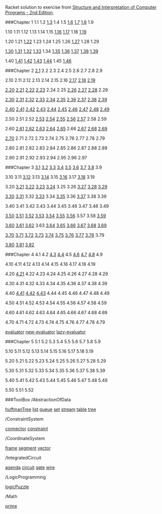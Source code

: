 
Racket solution to exercise from [Structure and Interpretation of Computer Programs - 2nd Edition](https://www.mitpress.mit.edu/sicp/).

###Chapter 1
1.1 1.2 [1.3](https://github.com/xRahn/SICP-solution-in-Racket/blob/master/chap-1/exercise-1-03.rkt) 1.4 1.5 [1.6](https://github.com/xRahn/SICP-solution-in-Racket/blob/master/chap-1/exercise-1-06.rkt) [1.7](https://github.com/xRahn/SICP-solution-in-Racket/blob/master/chap-1/exercise-1-07.rkt) [1.8](https://github.com/xRahn/SICP-solution-in-Racket/blob/master/chap-1/exercise-1-08.rkt) 1.9

1.10 1.11 1.12 1.13 1.14 1.15 [1.16]((https://github.com/xRahn/SICP-solution-in-Racket/blob/master/chap-1/exercise-1-16.rkt)) [1.17](https://github.com/xRahn/SICP-solution-in-Racket/blob/master/chap-1/exercise-1-17.rkt) 1.18 [1.19](https://github.com/xRahn/SICP-solution-in-Racket/blob/master/chap-1/exercise-1-19.rkt)

1.20 1.21 [1.22](https://github.com/xRahn/SICP-solution-in-Racket/blob/master/chap-1/exercise-1-22.rkt) 1.23 1.24 1.25 1.26 [1.27](https://github.com/xRahn/SICP-solution-in-Racket/blob/master/chap-1/exercise-1-27.rkt) 1.28 1.29

[1.30](https://github.com/xRahn/SICP-solution-in-Racket/blob/master/chap-1/exercise-1-30.rkt) [1.31](https://github.com/xRahn/SICP-solution-in-Racket/blob/master/chap-1/exercise-1-31.rkt) [1.32](https://github.com/xRahn/SICP-solution-in-Racket/blob/master/chap-1/exercise-1-32.rkt) [1.33](https://github.com/xRahn/SICP-solution-in-Racket/blob/master/chap-1/exercise-1-33.rkt) 1.34 [1.35](https://github.com/xRahn/SICP-solution-in-Racket/blob/master/chap-1/exercise-1-35.rkt) [1.36](https://github.com/xRahn/SICP-solution-in-Racket/blob/master/chap-1/exercise-1-36.rkt) [1.37](https://github.com/xRahn/SICP-solution-in-Racket/blob/master/chap-1/exercise-1-37.rkt) [1.38](https://github.com/xRahn/SICP-solution-in-Racket/blob/master/chap-1/exercise-1-38.rkt) [1.39](https://github.com/xRahn/SICP-solution-in-Racket/blob/master/chap-1/exercise-1-39.rkt)

1.40 [1.41](https://github.com/xRahn/SICP-solution-in-Racket/blob/master/chap-1/exercise-1-41.rkt) [1.42](https://github.com/xRahn/SICP-solution-in-Racket/blob/master/chap-1/exercise-1-42.rkt) [1.43](https://github.com/xRahn/SICP-solution-in-Racket/blob/master/chap-1/exercise-1-43.rkt) [1.44](https://github.com/xRahn/SICP-solution-in-Racket/blob/master/chap-1/exercise-1-44.rkt) 1.45 [1.46](https://github.com/xRahn/SICP-solution-in-Racket/blob/master/chap-1/exercise-1-46.rkt)

###Chapter 2
[2.1](https://github.com/xRahn/SICP-solution-in-Racket/blob/master/chap-2/exercise-2-01.rkt) 2.2 2.3 2.4 2.5 2.6 2.7 2.8 2.9

2.10 2.11 2.12 2.13 2.14 2.15 2.16 [2.17](https://github.com/xRahn/SICP-solution-in-Racket/blob/master/chap-2/exercise-2-17.rkt) [2.18](https://github.com/xRahn/SICP-solution-in-Racket/blob/master/chap-2/exercise-2-18.rkt) [2.19](https://github.com/xRahn/SICP-solution-in-Racket/blob/master/chap-2/exercise-2-19.rkt)

[2.20](https://github.com/xRahn/SICP-solution-in-Racket/blob/master/chap-2/exercise-2-20.rkt) [2.21](https://github.com/xRahn/SICP-solution-in-Racket/blob/master/chap-2/exercise-2-21.rkt) [2.22](https://github.com/xRahn/SICP-solution-in-Racket/blob/master/chap-2/exercise-2-22.rkt) [2.23](https://github.com/xRahn/SICP-solution-in-Racket/blob/master/chap-2/exercise-2-23.rkt) 2.24 2.25 [2.26](https://github.com/xRahn/SICP-solution-in-Racket/blob/master/chap-2/exercise-2-26.rkt) [2.27](https://github.com/xRahn/SICP-solution-in-Racket/blob/master/chap-2/exercise-2-27.rkt) [2.28](https://github.com/xRahn/SICP-solution-in-Racket/blob/master/chap-2/exercise-2-28.rkt) 2.29

[2.30](https://github.com/xRahn/SICP-solution-in-Racket/blob/master/chap-2/exercise-2-30.rkt) [2.31](https://github.com/xRahn/SICP-solution-in-Racket/blob/master/chap-2/exercise-2-31.rkt) [2.32](https://github.com/xRahn/SICP-solution-in-Racket/blob/master/chap-2/exercise-2-32.rkt) [2.33](https://github.com/xRahn/SICP-solution-in-Racket/blob/master/chap-2/exercise-2-33.rkt) [2.34](https://github.com/xRahn/SICP-solution-in-Racket/blob/master/chap-2/exercise-2-34.rkt) [2.35](https://github.com/xRahn/SICP-solution-in-Racket/blob/master/chap-2/exercise-2-35.rkt) [2.36](https://github.com/xRahn/SICP-solution-in-Racket/blob/master/chap-2/exercise-2-36.rkt) [2.37](https://github.com/xRahn/SICP-solution-in-Racket/blob/master/chap-2/exercise-2-37.rkt) [2.38](https://github.com/xRahn/SICP-solution-in-Racket/blob/master/chap-2/exercise-2-38.rkt) [2.39](https://github.com/xRahn/SICP-solution-in-Racket/blob/master/chap-2/exercise-2-39.rkt)

[2.40](https://github.com/xRahn/SICP-solution-in-Racket/blob/master/chap-2/exercise-2-40.rkt) [2.41](https://github.com/xRahn/SICP-solution-in-Racket/blob/master/chap-2/exercise-2-41.rkt) [2.42](https://github.com/xRahn/SICP-solution-in-Racket/blob/master/chap-2/exercise-2-42.rkt) [2.43](https://github.com/xRahn/SICP-solution-in-Racket/blob/master/chap-2/exercise-2-43.rkt) [2.44](https://github.com/xRahn/SICP-solution-in-Racket/blob/master/chap-2/exercise-2-44.rkt) [2.45](https://github.com/xRahn/SICP-solution-in-Racket/blob/master/chap-2/exercise-2-45.rkt) [2.46](https://github.com/xRahn/SICP-solution-in-Racket/blob/master/chap-2/exercise-2-46.rkt) [2.47](https://github.com/xRahn/SICP-solution-in-Racket/blob/master/chap-2/exercise-2-47.rkt) [2.48](https://github.com/xRahn/SICP-solution-in-Racket/blob/master/chap-2/exercise-2-48.rkt) [2.49](https://github.com/xRahn/SICP-solution-in-Racket/blob/master/chap-2/exercise-2-49.rkt)

2.50 2.51 2.52 [2.53](https://github.com/xRahn/SICP-solution-in-Racket/blob/master/chap-2/exercise-2-53.rkt) [2.54](https://github.com/xRahn/SICP-solution-in-Racket/blob/master/chap-2/exercise-2-54.rkt) [2.55](https://github.com/xRahn/SICP-solution-in-Racket/blob/master/chap-2/exercise-2-55.rkt) [2.56](https://github.com/xRahn/SICP-solution-in-Racket/blob/master/chap-2/exercise-2-56.rkt) [2.57](https://github.com/xRahn/SICP-solution-in-Racket/blob/master/chap-2/exercise-2-57.rkt) 2.58 2.59

2.60 [2.61](https://github.com/xRahn/SICP-solution-in-Racket/blob/master/chap-2/exercise-2-61.rkt) [2.62](https://github.com/xRahn/SICP-solution-in-Racket/blob/master/chap-2/exercise-2-62.rkt) [2.63](https://github.com/xRahn/SICP-solution-in-Racket/blob/master/chap-2/exercise-2-63.rkt) [2.64](https://github.com/xRahn/SICP-solution-in-Racket/blob/master/chap-2/exercise-2-64.rkt) [2.65](https://github.com/xRahn/SICP-solution-in-Racket/blob/master/chap-2/exercise-2-65.rkt) 2.66 [2.67](https://github.com/xRahn/SICP-solution-in-Racket/blob/master/chap-2/exercise-2-67.rkt) [2.68](https://github.com/xRahn/SICP-solution-in-Racket/blob/master/chap-2/exercise-2-68.rkt) [2.69](https://github.com/xRahn/SICP-solution-in-Racket/blob/master/chap-2/exercise-2-69.rkt)

[2.70](https://github.com/xRahn/SICP-solution-in-Racket/blob/master/chap-2/exercise-2-70.rkt) 2.71 2.72 2.73 2.74 2.75 2.76 2.77 2.78 2.79

2.80 2.81 2.82 2.83 2.84 2.85 2.86 2.87 2.88 2.89

2.90 2.91 2.92 2.93 2.94 2.95 2.96 2.97

###Chapter 3
[3.1](https://github.com/xRahn/SICP-solution-in-Racket/blob/master/chap-3/exercise-3-01.rkt) [3.2](https://github.com/xRahn/SICP-solution-in-Racket/blob/master/chap-3/exercise-3-02.rkt) [3.3](https://github.com/xRahn/SICP-solution-in-Racket/blob/master/chap-3/exercise-3-03.rkt) [3.4](https://github.com/xRahn/SICP-solution-in-Racket/blob/master/chap-3/exercise-3-04.rkt) [3.5](https://github.com/xRahn/SICP-solution-in-Racket/blob/master/chap-3/exercise-3-05.rkt) [3.6](https://github.com/xRahn/SICP-solution-in-Racket/blob/master/chap-3/exercise-3-06.rkt) [3.7](https://github.com/xRahn/SICP-solution-in-Racket/blob/master/chap-3/exercise-3-07.rkt) [3.8](https://github.com/xRahn/SICP-solution-in-Racket/blob/master/chap-3/exercise-3-08.rkt) 3.9

3.10 3.11 [3.12](https://github.com/xRahn/SICP-solution-in-Racket/blob/master/chap-3/exercise-3-12.rkt) 3.13 [3.14](https://github.com/xRahn/SICP-solution-in-Racket/blob/master/chap-3/exercise-3-14.rkt) 3.15 [3.16](https://github.com/xRahn/SICP-solution-in-Racket/blob/master/chap-3/exercise-3-16.rkt) 3.17 [3.18](https://github.com/xRahn/SICP-solution-in-Racket/blob/master/chap-3/exercise-3-18.rkt) 3.19

3.20 [3.21](https://github.com/xRahn/SICP-solution-in-Racket/blob/master/chap-3/exercise-3-21.rkt) [3.22](https://github.com/xRahn/SICP-solution-in-Racket/blob/master/chap-3/exercise-3-22.rkt) [3.23](https://github.com/xRahn/SICP-solution-in-Racket/blob/master/chap-3/exercise-3-23.rkt) [3.24](https://github.com/xRahn/SICP-solution-in-Racket/blob/master/chap-3/exercise-3-24.rkt) 3.25 3.26 [3.27](https://github.com/xRahn/SICP-solution-in-Racket/blob/master/chap-3/exercise-3-27.rkt) [3.28](https://github.com/xRahn/SICP-solution-in-Racket/blob/master/chap-3/exercise-3-28.rkt) [3.29](https://github.com/xRahn/SICP-solution-in-Racket/blob/master/chap-3/exercise-3-29.rkt)

[3.30](https://github.com/xRahn/SICP-solution-in-Racket/blob/master/chap-3/exercise-3-30.rkt) [3.31](https://github.com/xRahn/SICP-solution-in-Racket/blob/master/chap-3/exercise-3-31.rkt) 3.32 [3.33](https://github.com/xRahn/SICP-solution-in-Racket/blob/master/chap-3/exercise-3-33.rkt) 3.34 [3.35](https://github.com/xRahn/SICP-solution-in-Racket/blob/master/chap-3/exercise-3-35.rkt) 3.36 [3.37](https://github.com/xRahn/SICP-solution-in-Racket/blob/master/chap-3/exercise-3-37.rkt) 3.38 3.39

3.40 3.41 3.42 3.43 3.44 3.45 3.46 3.47 3.48 3.49

[3.50](https://github.com/xRahn/SICP-solution-in-Racket/blob/master/chap-3/exercise-3-50.rkt) [3.51](https://github.com/xRahn/SICP-solution-in-Racket/blob/master/chap-3/exercise-3-51.rkt) [3.52](https://github.com/xRahn/SICP-solution-in-Racket/blob/master/chap-3/exercise-3-52.rkt) [3.53](https://github.com/xRahn/SICP-solution-in-Racket/blob/master/chap-3/exercise-3-53.rkt) [3.54](https://github.com/xRahn/SICP-solution-in-Racket/blob/master/chap-3/exercise-3-54.rkt) [3.55](https://github.com/xRahn/SICP-solution-in-Racket/blob/master/chap-3/exercise-3-55.rkt) [3.56](https://github.com/xRahn/SICP-solution-in-Racket/blob/master/chap-3/exercise-3-56.rkt) 3.57 3.58 [3.59](https://github.com/xRahn/SICP-solution-in-Racket/blob/master/chap-3/exercise-3-59.rkt)

[3.60](https://github.com/xRahn/SICP-solution-in-Racket/blob/master/chap-3/exercise-3-60.rkt) [3.61](https://github.com/xRahn/SICP-solution-in-Racket/blob/master/chap-3/exercise-3-61.rkt) [3.62](https://github.com/xRahn/SICP-solution-in-Racket/blob/master/chap-3/exercise-3-62.rkt) 3.63 [3.64](https://github.com/xRahn/SICP-solution-in-Racket/blob/master/chap-3/exercise-3-64.rkt) [3.65](https://github.com/xRahn/SICP-solution-in-Racket/blob/master/chap-3/exercise-3-65.rkt) [3.66](https://github.com/xRahn/SICP-solution-in-Racket/blob/master/chap-3/exercise-3-66.rkt) [3.67](https://github.com/xRahn/SICP-solution-in-Racket/blob/master/chap-3/exercise-3-67.rkt) [3.68](https://github.com/xRahn/SICP-solution-in-Racket/blob/master/chap-3/exercise-3-68.rkt) [3.69](https://github.com/xRahn/SICP-solution-in-Racket/blob/master/chap-3/exercise-3-69.rkt)

[3.70](https://github.com/xRahn/SICP-solution-in-Racket/blob/master/chap-3/exercise-3-70.rkt) [3.71](https://github.com/xRahn/SICP-solution-in-Racket/blob/master/chap-3/exercise-3-71.rkt) [3.72](https://github.com/xRahn/SICP-solution-in-Racket/blob/master/chap-3/exercise-3-72.rkt) [3.73](https://github.com/xRahn/SICP-solution-in-Racket/blob/master/chap-3/exercise-3-73.rkt) [3.74](https://github.com/xRahn/SICP-solution-in-Racket/blob/master/chap-3/exercise-3-74.rkt) [3.75](https://github.com/xRahn/SICP-solution-in-Racket/blob/master/chap-3/exercise-3-75.rkt) [3.76](https://github.com/xRahn/SICP-solution-in-Racket/blob/master/chap-3/exercise-3-76.rkt) [3.77](https://github.com/xRahn/SICP-solution-in-Racket/blob/master/chap-3/exercise-3-77.rkt) [3.78](https://github.com/xRahn/SICP-solution-in-Racket/blob/master/chap-3/exercise-3-78.rkt) 3.79

[3.80](https://github.com/xRahn/SICP-solution-in-Racket/blob/master/chap-3/exercise-3-80.rkt) [3.81](https://github.com/xRahn/SICP-solution-in-Racket/blob/master/chap-3/exercise-3-81.rkt) [3.82](https://github.com/xRahn/SICP-solution-in-Racket/blob/master/chap-3/exercise-3-82.rkt)

###Chapter 4
4.1 4.2 [4.3](https://github.com/xRahn/SICP-solution-in-Racket/blob/master/chap-4/exercise-4-03.rkt) [4.4](https://github.com/xRahn/SICP-solution-in-Racket/blob/master/chap-4/exercise-4-04.rkt) 4.5 [4.6](https://github.com/xRahn/SICP-solution-in-Racket/blob/master/chap-4/exercise-4-06.rkt) [4.7](https://github.com/xRahn/SICP-solution-in-Racket/blob/master/chap-4/exercise-4-07.rkt) [4.8](https://github.com/xRahn/SICP-solution-in-Racket/blob/master/chap-4/exercise-4-08.rkt) 4.9

4.10 4.11 4.12 4.13 4.14 4.15 4.16 4.17 4.18 4.19

4.20 [4.21](https://github.com/xRahn/SICP-solution-in-Racket/blob/master/chap-4/exercise-4-21.rkt) 4.22 4.23 4.24 4.25 4.26 4.27 4.28 4.29

4.30 4.31 4.32 4.33 4.34 4.35 4.36 4.37 4.38 4.39

4.40 [4.41](https://github.com/xRahn/SICP-solution-in-Racket/blob/master/chap-4/exercise-4-41.rkt) [4.42](https://github.com/xRahn/SICP-solution-in-Racket/blob/master/chap-4/exercise-4.42.rkt) [4.43](https://github.com/xRahn/SICP-solution-in-Racket/blob/master/chap-4/exercise-4.43.rkt) 4.44 4.45 4.46 4.47 4.48 4.49

4.50 4.51 4.52 4.53 4.54 4.55 4.56 4.57 4.58 4.59

4.60 4.61 4.62 4.63 4.64 4.65 4.66 4.67 4.68 4.69

4.70 4.71 4.72 4.73 4.74 4.75 4.76 4.77 4.78 4.79

[evaluator](https://github.com/xRahn/SICP-solution-in-Racket/blob/master/chap-4/evaluator.rkt) [new-evaluator](https://github.com/xRahn/SICP-solution-in-Racket/blob/master/chap-4/new-evaluator.rkt) [lazy-evaluator](https://github.com/xRahn/SICP-solution-in-Racket/blob/master/chap-4/lazy-evaluator.rkt)

###Chapter 5
5.1 5.2 5.3 5.4 5.5 5.6 5.7 5.8 5.9

5.10 5.11 5.12 5.13 5.14 5.15 5.16 5.17 5.18 5.19

5.20 5.21 5.22 5.23 5.24 5.25 5.26 5.27 5.28 5.29

5.30 5.31 5.32 5.33 5.34 5.35 5.36 5.37 5.38 5.39

5.40 5.41 5.42 5.43 5.44 5.45 5.46 5.47 5.48 5.49

5.50 5.51 5.52

###ToolBox
/AbstractionOfData

[huffmanTree](https://github.com/xRahn/SICP-solution-in-Racket/blob/master/ToolBox/AbstractionOfData/huffmanTree.rkt) [list](https://github.com/xRahn/SICP-solution-in-Racket/blob/master/ToolBox/AbstractionOfData/list.rkt) [queue](https://github.com/xRahn/SICP-solution-in-Racket/blob/master/ToolBox/AbstractionOfData/queue.rkt) [set](https://github.com/xRahn/SICP-solution-in-Racket/blob/master/ToolBox/AbstractionOfData/set.rkt) [stream](https://github.com/xRahn/SICP-solution-in-Racket/blob/master/ToolBox/AbstractionOfData/stream.rkt) [table](https://github.com/xRahn/SICP-solution-in-Racket/blob/master/ToolBox/AbstractionOfData/table.rkt) [tree](https://github.com/xRahn/SICP-solution-in-Racket/blob/master/ToolBox/AbstractionOfData/tree.rkt)

/ConstraintSystem

[connector](https://github.com/xRahn/SICP-solution-in-Racket/blob/master/ToolBox/ConstraintSystem/connector.rkt) [constraint](https://github.com/xRahn/SICP-solution-in-Racket/blob/master/ToolBox/ConstraintSystem/constraint.rkt)

/CoordinateSystem

[frame](https://github.com/xRahn/SICP-solution-in-Racket/blob/master/ToolBox/CoordinateSystem/frame.rkt) [segment](https://github.com/xRahn/SICP-solution-in-Racket/blob/master/ToolBox/CoordinateSystem/segment.rkt) [vector](https://github.com/xRahn/SICP-solution-in-Racket/blob/master/ToolBox/CoordinateSystem/vector.rkt)

/IntegratedCircuit

[agenda](https://github.com/xRahn/SICP-solution-in-Racket/blob/master/ToolBox/IntegratedCircuit/agenda.rkt) [circuit](https://github.com/xRahn/SICP-solution-in-Racket/blob/master/ToolBox/IntegratedCircuit/circuit.rkt) [gate](https://github.com/xRahn/SICP-solution-in-Racket/blob/master/ToolBox/IntegratedCircuit/gate.rkt) [wire](https://github.com/xRahn/SICP-solution-in-Racket/blob/master/ToolBox/IntegratedCircuit/wire.rkt)

/LogicProgramming

[logicPuzzle](https://github.com/xRahn/SICP-solution-in-Racket/blob/master/ToolBox/LogicProgramming/logicPuzzle.rkt)

/Math

[prime](https://github.com/xRahn/SICP-solution-in-Racket/blob/master/ToolBox/Math/prime.rkt)

